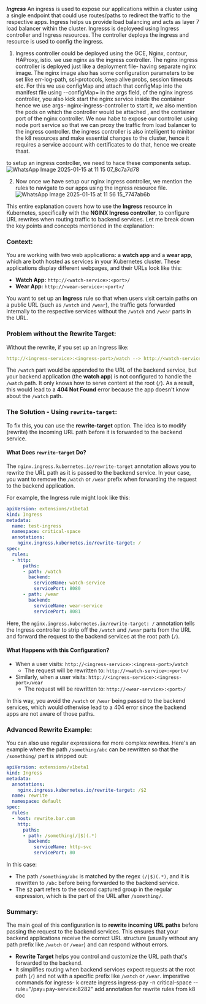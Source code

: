 ***Ingress***
An ingress is used to expose our applications within a cluster using a single endpoint that could use routes/paths to redirect the traffic to the respective apps. 
Ingress helps us provide load balancing and acts as layer 7 load balancer within the cluster.
Ingresss is deployeed using Ingress controller and Ingress resources. The controller deploys the ingress and resource is used to config the ingress.

1) Ingress controller could be deployed using the GCE, Nginx, contour, HAProxy, istio.
we use nginx as the ingress controller.
The nginx ingress controller is deployed just like a deployment file- having separate nginx image. The nginx image also has some configuration parameters to be set 
like err-log-path, ssl-protocols, keep alive probs, session timeouts etc. For this we use configMap and attach that configMap into the manifest file using --configMap=
in the args field, of the nginx ingress controller, you also kick start the nginx service inside the container hence we use args- nginx-ingress-controller to start
it, we also mention the pods on which the controller would be attached , and the container port of the nginx controller. We now habe to expose our controller using node 
port service so that we can proxy the traffic from load balancer to the ingress controller. the ingress controller is also intelligent to minitor the k8 resources and
make essential changes to the cluster, hence it requires a service account with certificates to do that, hence we create thaat.

to setup an ingress controller, we need to hace these components setup.
![WhatsApp Image 2025-01-15 at 11 15 07_8c7a7d78](https://github.com/user-attachments/assets/2f6e5486-f699-4aaf-9aae-2ae4dc48d740)

2) Now once we have setup our nginx ingress controller, we mention the rules to navigate to our apps using the ingress resource file.
![WhatsApp Image 2025-01-15 at 11 56 15_7747ab6b](https://github.com/user-attachments/assets/dc57a064-40ea-4b94-bc1c-8defae54172e)

This entire explanation covers how to use the **Ingress** resource in Kubernetes, specifically with the **NGINX Ingress controller**, to configure URL rewrites when routing traffic to backend services. Let me break down the key points and concepts mentioned in the explanation:

### **Context:**
You are working with two web applications: a **watch app** and a **wear app**, which are both hosted as services in your Kubernetes cluster. These applications display different webpages, and their URLs look like this:

- **Watch App:** `http://<watch-service>:<port>/`
- **Wear App:** `http://<wear-service>:<port>/`

You want to set up an **Ingress** rule so that when users visit certain paths on a public URL (such as `/watch` and `/wear`), the traffic gets forwarded internally to the respective services without the `/watch` and `/wear` parts in the URL.

### **Problem without the Rewrite Target:**
Without the rewrite, if you set up an Ingress like:

```yaml
http://<ingress-service>:<ingress-port>/watch --> http://<watch-service>:<port>/watch
```

The `/watch` part would be appended to the URL of the backend service, but your backend application (the **watch app**) is not configured to handle the `/watch` path. It only knows how to serve content at the root (`/`). As a result, this would lead to a **404 Not Found** error because the app doesn't know about the `/watch` path.

### **The Solution - Using `rewrite-target`:**
To fix this, you can use the **rewrite-target** option. The idea is to modify (rewrite) the incoming URL path before it is forwarded to the backend service.

#### What Does `rewrite-target` Do?
The `nginx.ingress.kubernetes.io/rewrite-target` annotation allows you to rewrite the URL path as it is passed to the backend service. In your case, you want to remove the `/watch` or `/wear` prefix when forwarding the request to the backend application.

For example, the Ingress rule might look like this:

```yaml
apiVersion: extensions/v1beta1
kind: Ingress
metadata:
  name: test-ingress
  namespace: critical-space
  annotations:
    nginx.ingress.kubernetes.io/rewrite-target: /
spec:
  rules:
  - http:
      paths:
      - path: /watch
        backend:
          serviceName: watch-service
          servicePort: 8080
      - path: /wear
        backend:
          serviceName: wear-service
          servicePort: 8081
```

Here, the `nginx.ingress.kubernetes.io/rewrite-target: /` annotation tells the Ingress controller to strip off the `/watch` and `/wear` parts from the URL and forward the request to the backend services at the root path (`/`).

#### What Happens with this Configuration?
- When a user visits: `http://<ingress-service>:<ingress-port>/watch`
  - The request will be rewritten to: `http://<watch-service>:<port>/`
- Similarly, when a user visits: `http://<ingress-service>:<ingress-port>/wear`
  - The request will be rewritten to: `http://<wear-service>:<port>/`

In this way, you avoid the `/watch` or `/wear` being passed to the backend services, which would otherwise lead to a 404 error since the backend apps are not aware of those paths.

### **Advanced Rewrite Example:**
You can also use regular expressions for more complex rewrites. Here's an example where the path `/something/abc` can be rewritten so that the `/something/` part is stripped out:

```yaml
apiVersion: extensions/v1beta1
kind: Ingress
metadata:
  annotations:
    nginx.ingress.kubernetes.io/rewrite-target: /$2
  name: rewrite
  namespace: default
spec:
  rules:
  - host: rewrite.bar.com
    http:
      paths:
      - path: /something(/|$)(.*)
        backend:
          serviceName: http-svc
          servicePort: 80
```

In this case:
- The path `/something/abc` is matched by the regex `(/|$)(.*)`, and it is rewritten to `/abc` before being forwarded to the backend service.
- The `$2` part refers to the second captured group in the regular expression, which is the part of the URL after `/something/`.

### **Summary:**
The main goal of this configuration is to **rewrite incoming URL paths** before passing the request to the backend services. This ensures that your backend applications receive the correct URL structure (usually without any path prefix like `/watch` or `/wear`) and can respond without errors.

- **Rewrite Target** helps you control and customize the URL path that's forwarded to the backend.
- It simplifies routing when backend services expect requests at the root path (`/`) and not with a specific prefix like `/watch` or `/wear`.
 imperative commands for ingress-
k create ingress ingress-pay -n critical-space --rule="/pay=pay-service:8282"
add annotation for rewrite rules from k8 doc
